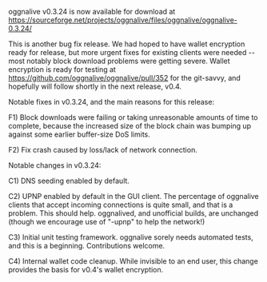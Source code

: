 oggnalive v0.3.24 is now available for download at
https://sourceforge.net/projects/oggnalive/files/oggnalive/oggnalive-0.3.24/

This is another bug fix release.  We had hoped to have wallet encryption ready for release, but more urgent fixes for existing clients were needed -- most notably block download problems were getting severe.  Wallet encryption is ready for testing at https://github.com/oggnalive/oggnalive/pull/352 for the git-savvy, and hopefully will follow shortly in the next release, v0.4.

Notable fixes in v0.3.24, and the main reasons for this release:

F1) Block downloads were failing or taking unreasonable amounts of time to complete, because the increased size of the block chain was bumping up against some earlier buffer-size DoS limits.

F2) Fix crash caused by loss/lack of network connection.

Notable changes in v0.3.24:

C1) DNS seeding enabled by default.

C2) UPNP enabled by default in the GUI client.  The percentage of oggnalive clients that accept incoming connections is quite small, and that is a problem.  This should help.  oggnalived, and unofficial builds, are unchanged (though we encourage use of "-upnp" to help the network!)

C3) Initial unit testing framework.  oggnalive sorely needs automated tests, and this is a beginning.  Contributions welcome.

C4) Internal wallet code cleanup.  While invisible to an end user, this change provides the basis for v0.4's wallet encryption.
